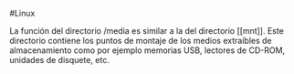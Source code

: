#Linux 

La función del directorio /media es similar a la del directorio [[mnt]]. Este directorio contiene los puntos de montaje de los medios extraíbles de almacenamiento como por ejemplo memorias USB, lectores de CD-ROM, unidades de disquete, etc.